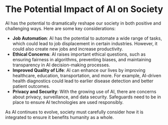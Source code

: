 # The Potential Impact of AI on Society

AI has the potential to dramatically reshape our society in both positive and challenging ways. Here are some key considerations:

- **Job Automation**: AI has the potential to automate a wide range of tasks, which could lead to job displacement in certain industries. However, it could also create new jobs and increase productivity.
- **Ethical Concerns**: AI raises important ethical questions, such as ensuring fairness in algorithms, preventing biases, and maintaining transparency in AI decision-making processes.
- **Improved Quality of Life**: AI can enhance our lives by improving healthcare, education, transportation, and more. For example, AI-driven health diagnostics could lead to earlier disease detection and better patient outcomes.
- **Privacy and Security**: With the growing use of AI, there are concerns about privacy, surveillance, and data security. Safeguards need to be in place to ensure AI technologies are used responsibly.

As AI continues to evolve, society must carefully consider how it is integrated to ensure it benefits humanity as a whole.
